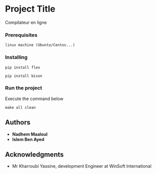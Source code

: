 # Project Title

Compilateur en ligne

### Prerequisites
```
linux machine (Ubunto/Centos...)
```
### Installing

```
pip install flex
```
```
pip install bison
```

### Run the project

Execute the command below

```
make all clean
```


## Authors

* **Nadhem Maaloul**
* **Islem Ben Ayed**

## Acknowledgments

* Mr Kharroubi Yassine, development Engineer at WinSoft International
